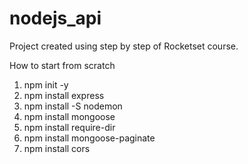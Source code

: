 # nodejs_api
Project created using step by step of Rocketset course.

How to start from scratch<br>
1. npm init -y
2. npm install express
3. npm install -S nodemon
4. npm install mongoose
5. npm install require-dir
6. npm install mongoose-paginate
7. npm install cors
